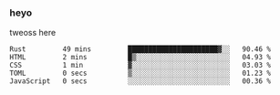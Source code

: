 ### heyo
tweoss here

<!--START_SECTION:waka-->

```text
Rust         49 mins         ██████████████████████▓░░   90.46 %
HTML         2 mins          █▒░░░░░░░░░░░░░░░░░░░░░░░   04.93 %
CSS          1 min           ▓░░░░░░░░░░░░░░░░░░░░░░░░   03.03 %
TOML         0 secs          ▒░░░░░░░░░░░░░░░░░░░░░░░░   01.23 %
JavaScript   0 secs          ░░░░░░░░░░░░░░░░░░░░░░░░░   00.36 %
```

<!--END_SECTION:waka-->

<!--
**Tweoss/tweoss** is a ✨ _special_ ✨ repository because its `README.md` (this file) appears on your GitHub profile.

Here are some ideas to get you started:

- 🔭 I’m currently working on ...
- 🌱 I’m currently learning ...
- 👯 I’m looking to collaborate on ...
- 🤔 I’m looking for help with ...
- 💬 Ask me about ...
- 📫 How to reach me: ...
- 😄 Pronouns: ...
- ⚡ Fun fact: ...
-->
